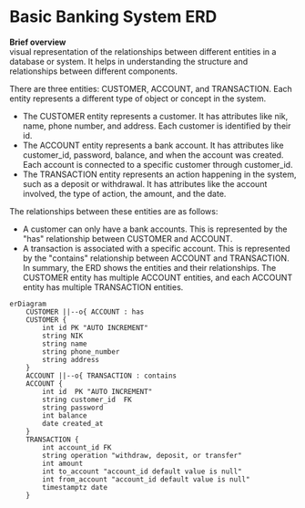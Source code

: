 # Basic Banking System ERD
**Brief overview**\
visual representation of the relationships between different entities in a database or system. It helps in understanding the structure and relationships between different components.

There are three entities: CUSTOMER, ACCOUNT, and TRANSACTION. Each entity represents a different type of object or concept in the system.

- The CUSTOMER entity represents a customer. It has attributes like nik, name, phone number, and address. Each customer is identified by their id.
- The ACCOUNT entity represents a bank account. It has attributes like customer_id, password, balance, and when the account was created. Each account is connected to a specific customer through customer_id.
- The TRANSACTION entity represents an action happening in the system, such as a deposit or withdrawal. It has attributes like the account involved, the type of action, the amount, and the date.

The relationships between these entities are as follows:

- A customer can only have a bank accounts. This is represented by the "has" relationship between CUSTOMER and ACCOUNT.
- A transaction is associated with a specific account. This is represented by the "contains" relationship between ACCOUNT and TRANSACTION.
In summary, the ERD shows the entities and their relationships. The CUSTOMER entity has multiple ACCOUNT entities, and each ACCOUNT entity has multiple TRANSACTION entities.
```mermaid
erDiagram
    CUSTOMER ||--o{ ACCOUNT : has
    CUSTOMER {
        int id PK "AUTO INCREMENT"
        string NIK
        string name
        string phone_number
        string address
    }
    ACCOUNT ||--o{ TRANSACTION : contains
    ACCOUNT {
        int id  PK "AUTO INCREMENT"
        string customer_id  FK
        string password
        int balance
        date created_at
    }
    TRANSACTION {
        int account_id FK
        string operation "withdraw, deposit, or transfer"
        int amount
        int to_account "account_id default value is null"
        int from_account "account_id default value is null"
        timestamptz date
    }

```